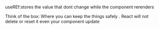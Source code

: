 useREf:stores the value that dont change  while the component rerenders

Think of the box:
Where you can keep the things safely .
React will not delete  or reset it even your component update